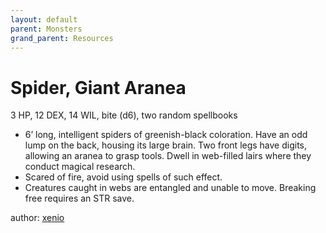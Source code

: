 ```yaml
---
layout: default
parent: Monsters
grand_parent: Resources
---
```


# Spider, Giant Aranea
3 HP, 12 DEX, 14 WIL, bite (d6), two random spellbooks
-   6’ long, intelligent spiders of greenish-black coloration. Have an
    odd lump on the back, housing its large brain. Two front legs have
    digits, allowing an aranea to grasp tools. Dwell in web-filled lairs
    where they conduct magical research.
-   Scared of fire, avoid using spells of such effect.
-   Creatures caught in webs are entangled and unable to move. Breaking
    free requires an STR save.

author: [xenio](https://xenioinabottle.blogspot.com)
